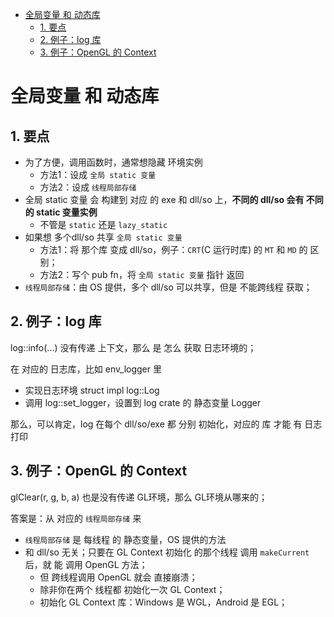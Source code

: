 - [全局变量 和 动态库](#全局变量-和-动态库)
  - [1. 要点](#1-要点)
  - [2. 例子：log 库](#2-例子log-库)
  - [3. 例子：OpenGL 的 Context](#3-例子opengl-的-context)

# 全局变量 和 动态库

## 1. 要点

+ 为了方便，调用函数时，通常想隐藏 环境实例
	- 方法1：设成 `全局 static 变量`
	- 方法2：设成 `线程局部存储`
+ 全局 static 变量 会 构建到 对应 的 exe 和 dll/so 上，**不同的 dll/so 会有 不同的 static 变量实例**
	- 不管是 `static` 还是 `lazy_static`
+ 如果想 多个dll/so 共享 `全局 static 变量`
	- 方法1：将 那个库 变成 dll/so，例子：`CRT`(C 运行时库) 的 `MT` 和 `MD` 的 区别；
	- 方法2：写个 pub fn，将 `全局 static 变量` 指针 返回
+ `线程局部存储`：由 OS 提供，多个 dll/so 可以共享，但是 不能跨线程 获取；

## 2. 例子：log 库

log::info(...) 没有传递 上下文，那么 是 怎么 获取 日志环境的；

在 对应的 日志库，比如 env_logger 里

+ 实现日志环境 struct impl log::Log
+ 调用 log::set_logger，设置到 log crate 的 静态变量 Logger

那么，可以肯定，log 在每个 dll/so/exe 都 分别 初始化，对应的 库 才能 有 日志打印

## 3. 例子：OpenGL 的 Context

glClear(r, g, b, a) 也是没有传递 GL环境，那么 GL环境从哪来的；

答案是：从 对应的 `线程局部存储` 来

+ `线程局部存储` 是 每线程 的 静态变量，OS 提供的方法
+ 和 dll/so 无关；只要在 GL Context 初始化 的那个线程 调用 `makeCurrent` 后，就 能 调用 OpenGL 方法；
	-  但 跨线程调用 OpenGL 就会 直接崩溃；
	- 除非你在两个 线程都 初始化一次 GL Context；
	- 初始化 GL Context 库：Windows 是 WGL，Android 是 EGL；
